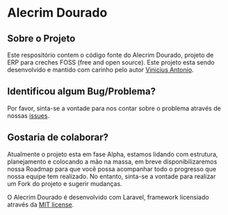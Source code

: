 # Alecrim Dourado
<!-- <p align="center">
<a href="https://github.com/laravel/framework/actions"><img src="https://github.com/laravel/framework/workflows/tests/badge.svg" alt="Build Status"></a>
<a href="https://packagist.org/packages/laravel/framework"><img src="https://img.shields.io/packagist/dt/laravel/framework" alt="Total Downloads"></a>
<a href="https://packagist.org/packages/laravel/framework"><img src="https://img.shields.io/packagist/v/laravel/framework" alt="Latest Stable Version"></a>
<a href="https://packagist.org/packages/laravel/framework"><img src="https://img.shields.io/packagist/l/laravel/framework" alt="License"></a>
</p> -->

## Sobre o Projeto

Este respositório contem o código fonte do Alecrim Dourado, projeto de ERP para creches FOSS (free and open source). Este projeto esta sendo desenvolvido e mantido com carinho pelo autor [Vinicius Antonio](https://github.com/Visnicio).

## Identificou algum Bug/Problema?

Por favor, sinta-se a vontade para nos contar sobre o problema através de nossas [issues](https://github.com/Visnicio/alecrim-dourado/issues).

## Gostaria de colaborar?

Atualmente o projeto esta em fase Alpha, estamos lidando com estrutura, planejamento e colocando a mão na massa, em breve disponibilizaremos nossa Roadmap para que você possa acompanhar todo o progresso que nossa equipe tem realizado. No entanto, sinta-se a vontade para realizar um Fork do projeto e sugerir mudanças.

O Alecrim Dourado é desenvolvido com Laravel, framework licensiado através da [MIT license](https://opensource.org/licenses/MIT).
